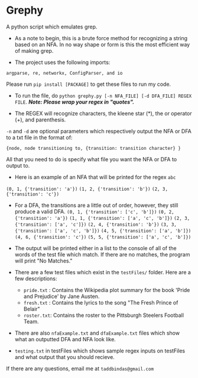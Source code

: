 # Grephy
A python script which emulates grep.

- As a note to begin, this is a brute force method for recognizing a string based on an NFA. In no way shape or form is this the most efficient way of making grep.

- The project uses the following imports:

`argparse, re, networkx, ConfigParser, and io`

Please run  `pip install [PACKAGE]` to get these files to run my code.

- To run the file, do `python grephy.py [-n NFA_FILE] [-d DFA_FILE] REGEX FILE`. ***Note: Please wrap your regex in "quotes".***

- The REGEX will recognize characters, the kleene star (\*), the or operator (+), and parenthesis. 

`-n` and `-d` are optional parameters which respectively output the NFA or DFA to a txt file in the format of:

```{node, node transitioning to, {transition: transition character} }```

All that you need to do is specify what file you want the NFA or DFA to output to.

- Here is an example of an NFA that will be printed for the regex `abc`

```(0, 1, {'transition': 'a'})```
```(1, 2, {'transition': 'b'})```
```(2, 3, {'transition': 'c'})```

- For a DFA, the transitions are a little out of order, however, they still produce a valid DFA.
```(0, 1, {'transition': ['c', 'b']})```
```(0, 2, {'transition': 'a'})```
```(1, 1, {'transition': ['a', 'c', 'b']})```
```(2, 3, {'transition': ['a', 'c']})```
```(2, 4, {'transition': 'b'})```
```(3, 3, {'transition': ['a', 'c', 'b']})```
```(4, 5, {'transition': ['a', 'b']})```
```(4, 6, {'transition': 'c'})```
```(5, 5, {'transition': ['a', 'c', 'b']})```

- The output will be printed either in a list to the console of all of the words of the test file which match. If there are no matches, the program will print "No Matches."

- There are a few test files which exist in the `testFiles/` folder. Here are a few descriptions:

    - `pride.txt` : Contains the Wikipedia plot summary for the book 'Pride and Prejudice' by Jane Austen.
    - `fresh.txt` : Contains the lyrics to the song "The Fresh Prince of Belair"
    - `roster.txt`: Contains the roster to the Pittsburgh Steelers Football Team.

- There are also `nfaExample.txt` and `dfaExample.txt` files which show what an outputted DFA and NFA look like.

- `testing.txt` in testFiles which shows sample regex inputs on testFiles and what output that you should recieve.

If there are any questions, email me at `taddbindas@gmail.com`
